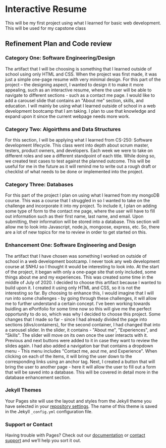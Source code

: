 # Interactive Resume

This will be my first project using what I learned for basic web development. This will be used for my capstone class

## Refinement Plan and Code review

### Category One: Software Engineering/Design
  The artifact that I will be choosing is something that I learned outside of school using only HTML and CSS. When the project was first made, it was just a simple one-page resume with very minimal design. For this part of the project – the designing aspect, I wanted to design it to make it more appealing, such as an interactive resume, where the user will be able to navigate to different sections - such as a contact me page. I would like to add a carousel slide that contains an "About me" section, skills, and education. I will mainly be using what I learned outside of school in a web development bootcamp that I am taking. I plan to use that knowledge and expand upon it since the current webpage needs more work. 
  
### Category Two: Algoirthms and Data Structures
  For this section, I will be applying what I learned from CS-250: Software development lifecycle. This class went into depth about scrum master, testers, product owners, and developers. Each week we were to take on different roles and see a different standpoint of each title. While doing so, we created test cases to test against the planned outcome. This will be useful for me in the future as it will remind me to write out a rough draft or checklist of what needs to be done or implemented into the project.


### Category Three: Databases
  For this part of the project I plan on using what I learned from my mongoDB course. This was a course that I struggled in so I wanted to take on the challenge and incorporate it into my project. To include it, I plan on adding some type of form to the contact me page, where the user will have to fill out information such as their first name, last name, and email. Upon submitting, their information will be stored into a database. This section will allow me to look into Javascript, node.js, mongoose, express, etc. So, there are a lot of new topics for me to review in order to get started on this. 

### Enhancement One: Software Engineering and Design

The artifact that I have chosen was something I worked on outside of school in a web development bootcamp. I never took any web development course at SNHU so I thought it would be interesting to look into. At the start of the project, it began with only a one-page site that only included, some things about me and my experiences. This was created some time in the middle of July of 2020. 
I decided to choose this artifact because I wanted to build upon it. I created it using only HTML and CSS, so it is not the interesting so far. By choosing to enhance this, I would imagine that I will run into some challenges - by going through these challenges, it will allow me to further understand a certain concept. I've been working towards buidling an ePortfolio for some time now so this will give me the perfect opportunity to do so, which was why I decided to choose this project. 
Some changes that I made so far - since I had already divided the page into sections (divs/containers), for the second container, I had changed that into a carousel slider. In the slider, it contains - "About me", "Experiences", and "Skills". The slider will move on its own once the user interacts with it. Previous and next buttons were added to it in case they want to review the slides again. I had also added a navigation bar that contains a dropdown menu - This menu includes "Contact me, aout me, and Experience". When clicking on each of the items, it will bring the user down to the corresponding links using an anchor tag. Next, I created a button that will bring the user to another page - here it will allow the user to fill out a form that will be saved into a database. This will be covered in detail more in the database enhancement section. 





### Jekyll Themes

Your Pages site will use the layout and styles from the Jekyll theme you have selected in your [repository settings](https://github.com/snhem/CS499Project/settings). The name of this theme is saved in the Jekyll `_config.yml` configuration file.

### Support or Contact

Having trouble with Pages? Check out our [documentation](https://docs.github.com/categories/github-pages-basics/) or [contact support](https://github.com/contact) and we’ll help you sort it out.
